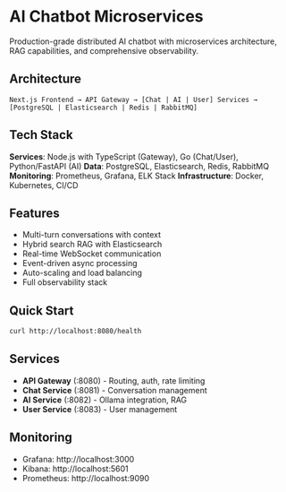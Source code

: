 # AI Chatbot Microservices

Production-grade distributed AI chatbot with microservices architecture, RAG capabilities, and comprehensive observability.

## Architecture

```
Next.js Frontend → API Gateway → [Chat | AI | User] Services → [PostgreSQL | Elasticsearch | Redis | RabbitMQ]
```

## Tech Stack

**Services**: Node.js with TypeScript (Gateway), Go (Chat/User), Python/FastAPI (AI)
**Data**: PostgreSQL, Elasticsearch, Redis, RabbitMQ  
**Monitoring**: Prometheus, Grafana, ELK Stack
**Infrastructure**: Docker, Kubernetes, CI/CD

## Features

- Multi-turn conversations with context
- Hybrid search RAG with Elasticsearch
- Real-time WebSocket communication
- Event-driven async processing
- Auto-scaling and load balancing
- Full observability stack

## Quick Start

```bash
curl http://localhost:8080/health
```

## Services

- **API Gateway** (:8080) - Routing, auth, rate limiting
- **Chat Service** (:8081) - Conversation management
- **AI Service** (:8082) - Ollama integration, RAG
- **User Service** (:8083) - User management

## Monitoring

- Grafana: http://localhost:3000
- Kibana: http://localhost:5601
- Prometheus: http://localhost:9090
